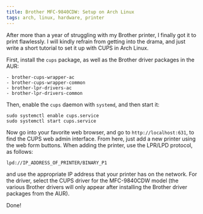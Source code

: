 ```yaml
---
title: Brother MFC-9840CDW: Setup on Arch Linux
tags: arch, linux, hardware, printer
---
```


After more than a year of struggling with my Brother printer, I finally got it to print flawlessly.
I will kindly refrain from getting into the drama, and just write a short tutorial to set it up with CUPS in Arch Linux.

First, install the `cups` package, as well as the Brother driver packages in the AUR:

	- brother-cups-wrapper-ac
	- brother-cups-wrapper-common
	- brother-lpr-drivers-ac
	- brother-lpr-drivers-common

Then, enable the `cups` daemon with `systemd`, and then start it:

```{.numberLines}
sudo systemctl enable cups.service
sudo systemctl start cups.service
```

Now go into your favorite web browser, and go to `http://localhost:631`, to find the CUPS web admin interface.
From here, just add a new printer using the web form buttons.
When adding the printer, use the LPR/LPD protocol, as follows:

```{.numberLines}
lpd://IP_ADDRESS_OF_PRINTER/BINARY_P1
```

and use the appropriate IP address that your printer has on the network.
For the driver, select the CUPS driver for the MFC-9840CDW model (the various Brother drivers will only appear after installing the Brother driver packages from the AUR).

Done!
